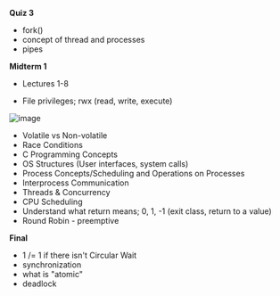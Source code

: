 **Quiz 3**
- fork()
- concept of thread and processes
- pipes

**Midterm 1**
- Lectures 1-8

- File privileges; rwx (read, write, execute)

![image](https://github.com/user-attachments/assets/ad7c495e-dde9-4bbc-841e-f42eebce9835)

- Volatile vs Non-volatile
- Race Conditions
- C Programming Concepts
- OS Structures (User interfaces, system calls)
- Process Concepts/Scheduling and Operations on Processes
- Interprocess Communication
- Threads & Concurrency
- CPU Scheduling
- Understand what return means; 0, 1, -1 (exit class, return to a value)
- Round Robin - preemptive

**Final**
- 1 /= 1 if there isn't Circular Wait
- synchronization
- what is "atomic"
- deadlock
